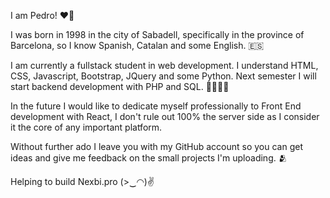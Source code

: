 I am Pedro! ❤️‍🔥

I was born in 1998 in the city of Sabadell, specifically in the province of Barcelona, so I know Spanish, Catalan and some English. 🇪🇸 

I am currently a fullstack student in web development. I understand HTML, CSS, Javascript, Bootstrap, JQuery and some Python.
Next semester I will start backend development with PHP and SQL. 👨‍🎓👨‍💻

In the future I would like to dedicate myself professionally to Front End development with React, I don't rule out 100% the server side as I consider it the core of any important platform. 

Without further ado I leave you with my GitHub account so you can get ideas and give me feedback on the small projects I'm uploading. 🫂

Helping to build Nexbi.pro (>‿◠)✌
